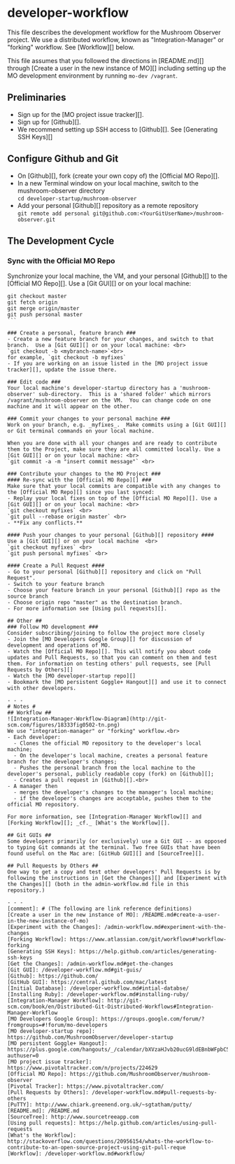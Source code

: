 # developer-workflow #
This file describes the development workflow for the Mushroom Observer project.  We use a distributed workflow, known as "Integration-Manager" or "forking" workflow. See [Workflow][] below. 

This file assumes that you followed the directions in [README.md][] through [Create a user in the new instance of MO][] including setting up the MO development environment by running `mo-dev /vagrant`.

## Preliminaries ##
- Sign up for the [MO project issue tracker][].
- Sign up for [Github][].
- We recommend setting up SSH access to [Github][]. See [Generating SSH Keys][] 

## Configure Github and Git ##
- On [Github][], fork (create your own copy of) the [Official MO Repo][]. <br>
- In a new Terminal window on your local machine, switch to the mushroom-observer directory <br>
  `cd developer-startup/mushroom-observer`
- Add your personal [Github][] repository as a remote repository <br>
  `git remote add personal git@github.com:<YourGitUserName>/mushroom-observer.git`

## The Development Cycle ##
### Sync with the Official MO Repo ###
Synchronize your local machine, the VM, and your personal [Github][] to the [Official MO Repo][]. Use a [Git GUI][] or on your local machine:
````
git checkout master
git fetch origin
git merge origin/master
git push personal master
```

### Create a personal, feature branch ###
- Create a new feature branch for your changes, and switch to that branch.  Use a [Git GUI][] or on your local machine: <br>
`git checkout -b <mybranch-name>`<br>
for example, `git checkout -b myfixes`
- If you are working on an issue listed in the [MO project issue tracker][], update the issue there.

### Edit code ###
Your local machine's developer-startup directory has a 'mushroom-observer' sub-directory.  This is a 'shared folder' which mirrors /vagrant/mushroom-observer on the VM.  You can change code on one machine and it will appear on the other.

### Commit your changes to your personal machine ###
Work on your branch, e.g. _myfixes_.  Make commits using a [Git GUI][] or Git terminal commands on your local machine.  

When you are done with all your changes and are ready to contribute them to the Project, make sure they are all committed locally. Use a [Git GUI][] or on your local machine: <br>
`git commit -a -m "insert commit message"` <br>

### Contribute your changes to the MO Project ###
#### Re-sync with the [Official MO Repo][] ###
Make sure that your local commits are compatible with any changes to the [Official MO Repo][] since you last synced:
- Replay your local fixes on top of the [Official MO Repo][]. Use a [Git GUI][] or on your local machine: <br>
`git checkout myfixes` <br>
`git pull --rebase origin master` <br>
- **Fix any conflicts.**

#### Push your changes to your personal [Github][] repository ####
Use a [Git GUI][] or on your local machine  <br>
`git checkout myfixes` <br>
`git push personal myfixes` <br>

#### Create a Pull Request ####
- Go to your personal [Github][] repository and click on "Pull Request". 
- Switch to your feature branch
- Choose your feature branch in your personal [Github][] repo as the source branch
- Choose origin repo "master" as the destination branch. 
- For more information see [Using pull requests][].

## Other ##
### Follow MO development ###
Consider subscribing/joining to follow the project more closely
- Join the [MO Developers Google Group][] for discussion of development and operations of MO.
- Watch the [Official MO Repo][]. This will notify you about code updates and Pull Requests, so that you can comment on them and test them. For information on testing others' pull requests, see [Pull Requests by Others][]
- Watch the [MO developer-startup repo][]
- Bookmark the [MO persistent Goggle+ Hangout][] and use it to connect with other developers.

- - -
# Notes #
## Workflow ##
![Integration-Manager-Workflow-Diagram](http://git-scm.com/figures/18333fig0502-tn.png)  
We use "integration-manager" or "forking" workflow.<br>
- Each developer:
  - Clones the official MO repository to the developer's local machine;
  - On the developer's local machine, creates a personal feature branch for the developer's changes;
  - Pushes the personal branch from the local machine to the developer's personal, publicly readable copy (fork) on [Github][];
  - Creates a pull request in [Github][].<br>
- A manager then
  - merges the developer's changes to the manager's local machine;
  - if the developer's changes are acceptable, pushes them to the official MO repository.

For more information, see [Integration-Manager Workflow][] and [Forking Workflow][]; _cf._ [What's the Workflow][].

## Git GUIs ##
Some developers primarily (or exclusively) use a Git GUI -- as opposed to typing Git commands at the terminal. Two free GUIs that have been found useful on the Mac are: [GitHub GUI][] and [SourceTree][]. 

## Pull Requests by Others ##
One way to get a copy and test other developers' Pull Requests is by following the instructions in [Get the Changes][] and [Experiment with the Changes][] (both in the admin-workflow.md file in this repository.)

- - -
[comment]: # (The following are link reference definitions)
[Create a user in the new instance of MO]: /README.md#create-a-user-in-the-new-instance-of-mo)
[Experiment with the Changes]: /admin-workflow.md#experiment-with-the-changes
[Forking Workflow]: https://www.atlassian.com/git/workflows#!workflow-forking
[Generating SSH Keys]: https://help.github.com/articles/generating-ssh-keys
[Get the Changes]: /admin-workflow.md#get-the-changes
[Git GUI]: /developer-workflow.md#git-guis/
[Github]: https://github.com/
[GitHub GUI]: https://central.github.com/mac/latest
[Initial Database]: /developer-workflow.md#intial-databse/ 
[Installing Ruby]: /developer-workflow.md#installing-ruby/ 
[Integration-Manager Workflow]: http://git-scm.com/book/en/Distributed-Git-Distributed-Workflows#Integration-Manager-Workflow
[MO Developers Google Group]: https://groups.google.com/forum/?fromgroups=#!forum/mo-developers
[MO developer-startup repo]: https://github.com/MushroomObserver/developer-startup
[MO persistent Goggle+ Hangout]: https://plus.google.com/hangouts/_/calendar/bXVzaHJvb20ucG9ldEBnbWFpbC5jb20.bs6hddfvfrkh7hh5345okcs9hs?authuser=0
[MO project issue tracker]: https://www.pivotaltracker.com/n/projects/224629
[Official MO Repo]: https://github.com/MushroomObserver/mushroom-observer
[Pivotal Tracker]: https://www.pivotaltracker.com/
[Pull Requests by Others]: /developer-workflow.md#pull-requests-by-others
[PuTTY]: http://www.chiark.greenend.org.uk/~sgtatham/putty/
[README.md]: /README.md
[SourceTree]: http://www.sourcetreeapp.com
[Using pull requests]: https://help.github.com/articles/using-pull-requests
[What's the Workflow]: http://stackoverflow.com/questions/20956154/whats-the-workflow-to-contribute-to-an-open-source-project-using-git-pull-reque
[Workflow]: /developer-workflow.md#workflow/
